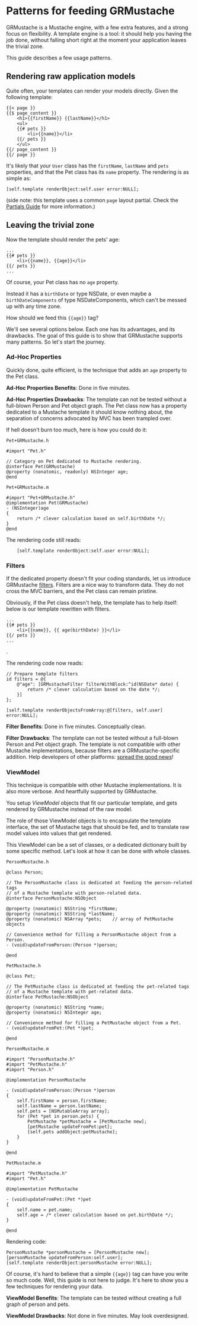 Patterns for feeding GRMustache
===============================

GRMustache is a Mustache engine, with a few extra features, and a strong focus on flexibility. A template engine is a tool: it should help you having the job done, without falling short right at the moment your application leaves the trivial zone.

This guide describes a few usage patterns.

Rendering raw application models
--------------------------------

Quite often, your templates can render your models directly. Given the following template:

    {{< page }}
    {{$ page_content }}
        <h1>{{firstName}} {{lastName}}</h1>
        <ul>
        {{# pets }}
            <li>{{name}}</li>
        {{/ pets }}
        </ul>
    {{/ page_content }}
    {{/ page }}

It's likely that your `User` class has the `firstName`, `lastName` and `pets` properties, and that the Pet class has its `name` property. The rendering is as simple as:

```objc
[self.template renderObject:self.user error:NULL];
```

(side note: this template uses a common `page` layout partial. Check the [Partials Guide](partials.md) for more information.)

Leaving the trivial zone
------------------------

Now the template should render the pets' age:

    ...
    {{# pets }}
        <li>{{name}}, {{age}}</li>
    {{/ pets }}
    ...

Of course, your Pet class has no `age` property.

Instead it has a `birthDate` or type NSDate, or even maybe a `birthDateComponents` of type NSDateComponents, which can't be messed up with any time zone.

How should we feed this `{{age}}` tag?

We'll see several options below. Each one has its advantages, and its drawbacks. The goal of this guide is to show that GRMustache supports many patterns. So let's start the journey.

### Ad-Hoc Properties

Quickly done, quite efficient, is the technique that adds an `age` property to the Pet class.

**Ad-Hoc Properties Benefits**: Done in five minutes.

**Ad-Hoc Properties Drawbacks**: The template can not be tested without a full-blown Person and Pet object graph. The Pet class now has a property dedicated to a Mustache template it should know nothing about, the separation of concerns advocated by MVC has been trampled over.

If hell doesn't burn too much, here is how you could do it:

`Pet+GRMustache.h`

```objc
#import "Pet.h"

// Category on Pet dedicated to Mustache rendering.
@interface Pet(GRMustache)
@property (nonatomic, readonly) NSInteger age;
@end
```

`Pet+GRMustache.m`

```objc
#import "Pet+GRMustache.h"
@implementation Pet(GRMustache)
- (NSInteger)age
{
    return /* clever calculation based on self.birthDate */;
}
@end
```

The rendering code still reads:

```objc
    [self.template renderObject:self.user error:NULL];
```

### Filters

If the dedicated property doesn't fit your coding standards, let us introduce GRMustache [filters](filters.md). Filters are a nice way to transform data. They do not cross the MVC barriers, and the Pet class can remain pristine.

Obviously, if the Pet class doesn't help, the template has to help itself: below is our template rewritten with filters.

    ...
    {{# pets }}
        <li>{{name}}, {{ age(birthDate) }}</li>
    {{/ pets }}
    ...

.

The rendering code now reads:

```objc
// Prepare template filters
id filters = @{
    @"age": [GRMustacheFilter filterWithBlock:^id(NSDate* date) {
        return /* clever calculation based on the date */;
    }]
};

[self.template renderObjectsFromArray:@[filters, self.user] error:NULL];
```

**Filter Benefits**: Done in five minutes. Conceptually clean.

**Filter Drawbacks**: The template can not be tested without a full-blown Person and Pet object graph. The template is not compatible with other Mustache implementations, because filters are a GRMustache-specific addition. Help developers of other platforms: [spread the good news](https://github.com/defunkt/mustache/wiki/Other-Mustache-implementations)!


### ViewModel

This technique is compatible with other Mustache implementations. It is also more verbose. And heartfully supported by GRMustache.

You setup *ViewModel* objects that fit our particular template, and gets rendered by GRMustache instead of the raw model.

The role of those ViewModel objects is to encapsulate the template interface, the set of Mustache tags that should be fed, and to translate raw model values into values that get rendered.

This ViewModel can be a set of classes, or a dedicated dictionary built by some specific method. Let's look at how it can be done with whole classes.

`PersonMustache.h`

```objc
@class Person;

// The PersonMustache class is dedicated at feeding the person-related tags
// of a Mustache template with person-related data.
@interface PersonMustache:NSObject

@property (nonatomic) NSString *firstName;
@property (nonatomic) NSString *lastName;
@property (nonatomic) NSArray *pets;    // array of PetMustache objects

// Convenience method for filling a PersonMustache object from a Person.
- (void)updateFromPerson:(Person *)person;

@end
```

`PetMustache.h`

```objc
@class Pet;

// The PetMustache class is dedicated at feeding the pet-related tags
// of a Mustache template with pet-related data.
@interface PetMustache:NSObject

@property (nonatomic) NSString *name;
@property (nonatomic) NSInteger age;

// Convenience method for filling a PetMustache object from a Pet.
- (void)updateFromPet:(Pet *)pet;

@end
```

`PersonMustache.m`

```objc
#import "PersonMustache.h"
#import "PetMustache.h"
#import "Person.h"

@implementation PersonMustache

- (void)updateFromPerson:(Person *)person
{
    self.firstName = person.firstName;
    self.lastName = person.lastName;
    self.pets = [NSMutableArray array];
    for (Pet *pet in person.pets) {
        PetMustache *petMustache = [PetMustache new];
        [petMustache updateFromPet:pet];
        [self.pets addObject:petMustache];
    }
}

@end
```

`PetMustache.m`

```objc
#import "PetMustache.h"
#import "Pet.h"

@implementation PetMustache

- (void)updateFromPet:(Pet *)pet
{
    self.name = pet.name;
    self.age = /* clever calculation based on pet.birthDate */;
}

@end
```

Rendering code:

```objc
PersonMustache *personMustache = [PersonMustache new];
[personMustache updateFromPerson:self.user];
[self.template renderObject:personMustache error:NULL];
```

Of course, it's hard to believe that a simple `{{age}}` tag can have you write so much code. Well, this guide is not here to judge. It's here to show you a few techniques for rendering your data.

**ViewModel Benefits**: The template can be tested without creating a full graph of person and pets.

**ViewModel Drawbacks**: Not done in five minutes. May look overdesigned.

